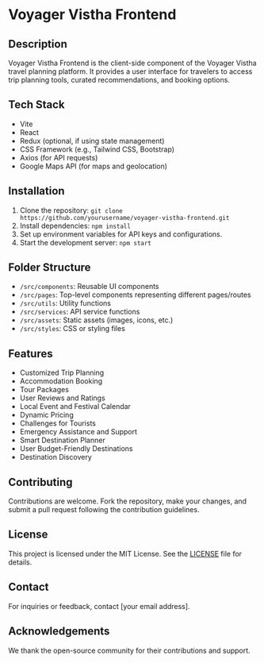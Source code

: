 # Voyager Vistha Frontend

## Description
Voyager Vistha Frontend is the client-side component of the Voyager Vistha travel planning platform. It provides a user interface for travelers to access trip planning tools, curated recommendations, and booking options.

## Tech Stack
- Vite
- React
- Redux (optional, if using state management)
- CSS Framework (e.g., Tailwind CSS, Bootstrap)
- Axios (for API requests)
- Google Maps API (for maps and geolocation)

## Installation
1. Clone the repository: `git clone https://github.com/yourusername/voyager-vistha-frontend.git`
2. Install dependencies: `npm install`
3. Set up environment variables for API keys and configurations.
4. Start the development server: `npm start`

## Folder Structure
- `/src/components`: Reusable UI components
- `/src/pages`: Top-level components representing different pages/routes
- `/src/utils`: Utility functions
- `/src/services`: API service functions
- `/src/assets`: Static assets (images, icons, etc.)
- `/src/styles`: CSS or styling files

## Features
- Customized Trip Planning
- Accommodation Booking
- Tour Packages
- User Reviews and Ratings
- Local Event and Festival Calendar
- Dynamic Pricing
- Challenges for Tourists
- Emergency Assistance and Support
- Smart Destination Planner
- User Budget-Friendly Destinations
- Destination Discovery

## Contributing
Contributions are welcome. Fork the repository, make your changes, and submit a pull request following the contribution guidelines.

## License
This project is licensed under the MIT License. See the [LICENSE](LICENSE) file for details.

## Contact
For inquiries or feedback, contact [your email address].

## Acknowledgements
We thank the open-source community for their contributions and support.
